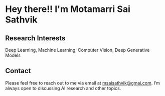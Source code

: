 # Hey there!! I'm Motamarri Sai Sathvik

## Research Interests
Deep Learning, Machine Learning, Computer Vision, Deep Generative Models

## Contact
Please feel free to reach out to me via email at msaisathvik@gmai.com. I’m always open to discussing AI research and other topics.
